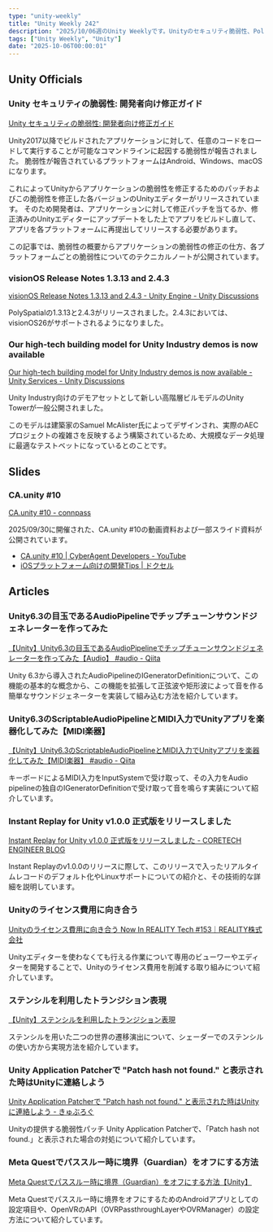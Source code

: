 ```yaml
---
type: "unity-weekly"
title: "Unity Weekly 242"
description: "2025/10/06週のUnity Weeklyです。Unityのセキュリティ脆弱性、PolySpatialのvisionOS 26対応、Unity Towerアセット、CA.unity #10資料一部公開などを紹介しています。"
tags: ["Unity Weekly", "Unity"]
date: "2025-10-06T00:00:01"
---
```


## Unity Officials

### Unity セキュリティの脆弱性: 開発者向け修正ガイド

[Unity セキュリティの脆弱性: 開発者向け修正ガイド](https://unity.com/ja/security/sept-2025-01/remediation)

Unity2017以降でビルドされたアプリケーションに対して、任意のコードをロードして実行することが可能なコマンドラインに起因する脆弱性が報告されました。
脆弱性が報告されているプラットフォームはAndroid、Windows、macOSになります。

これによってUnityからアプリケーションの脆弱性を修正するためのパッチおよびこの脆弱性を修正した各バージョンのUnityエディターがリリースされています。
そのため開発者は、アプリケーションに対して修正パッチを当てるか、修正済みのUnityエディターにアップデートをした上でアプリをビルドし直して、アプリを各プラットフォームに再提出してリリースする必要があります。

この記事では、脆弱性の概要からアプリケーションの脆弱性の修正の仕方、各プラットフォームごとの脆弱性についてのテクニカルノートが公開されています。

### visionOS Release Notes 1.3.13 and 2.4.3

[visionOS Release Notes 1.3.13 and 2.4.3 - Unity Engine - Unity Discussions](https://discussions.unity.com/t/visionos-release-notes-1-3-13-and-2-4-3/1688296)

PolySpatialの1.3.13と2.4.3がリリースされました。2.4.3においては、visionOS26がサポートされるようになりました。

### Our high-tech building model for Unity Industry demos is now available

[Our high-tech building model for Unity Industry demos is now available - Unity Services - Unity Discussions](https://discussions.unity.com/t/our-high-tech-building-model-for-unity-industry-demos-is-now-available/1687837)

Unity Industry向けのデモアセットとして新しい高階層ビルモデルのUnity Towerが一般公開されました。

このモデルは建築家のSamuel McAlister氏によってデザインされ、実際のAECプロジェクトの複雑さを反映するよう構築されているため、大規模なデータ処理に最適なテストベットになっているとのことです。

## Slides

### CA.unity #10

[CA.unity #10 - connpass](https://cyberagent.connpass.com/event/366674/)

2025/09/30に開催された、CA.unity #10の動画資料および一部スライド資料が公開されています。

- [CA.unity #10 | CyberAgent Developers - YouTube](https://www.youtube.com/watch?v=KDEkMd-uPJE)
- [iOSプラットフォーム向けの開発Tips | ドクセル](https://www.docswell.com/s/mao/KQXQ7M-2025-10-04-095131)

## Articles

### Unity6.3の目玉であるAudioPipelineでチップチューンサウンドジェネレーターを作ってみた

[【Unity】Unity6.3の目玉であるAudioPipelineでチップチューンサウンドジェネレーターを作ってみた【Audio】 #audio - Qiita](https://qiita.com/Cova8bitdot/items/07bf2e0f7ab6fa029e82)

Unity 6.3から導入されたAudioPipelineのIGeneratorDefinitionについて、この機能の基本的な概念から、この機能を拡張して正弦波や矩形波によって音を作る簡単なサウンドジェネーターを実装して組み込む方法を紹介しています。

### Unity6.3のScriptableAudioPipelineとMIDI入力でUnityアプリを楽器化してみた【MIDI楽器】

[【Unity】Unity6.3のScriptableAudioPipelineとMIDI入力でUnityアプリを楽器化してみた【MIDI楽器】 #audio - Qiita](https://qiita.com/Cova8bitdot/items/285ddcaaf7309cb89133)

キーボードによるMIDI入力をInputSystemで受け取って、その入力をAudio pipelineの独自のIGeneratorDefinitionで受け取って音を鳴らす実装について紹介しています。

### Instant Replay for Unity v1.0.0 正式版をリリースしました

[Instant Replay for Unity v1.0.0 正式版をリリースしました - CORETECH ENGINEER BLOG](https://blog.sge-coretech.com/entry/2025/10/03/121108)

Instant Replayのv1.0.0のリリースに際して、このリリースで入ったリアルタイムレコードのデフォルト化やLinuxサポートについての紹介と、その技術的な詳細を説明しています。

### Unityのライセンス費用に向き合う

[Unityのライセンス費用に向き合う Now In REALITY Tech #153｜REALITY株式会社](https://note.com/reality_eng/n/n01c8cfec4f5d)

Unityエディターを使わなくても行える作業について専用のビューワーやエディターを開発することで、Unityのライセンス費用を削減する取り組みについて紹介しています。

### ステンシルを利用したトランジション表現

[【Unity】ステンシルを利用したトランジション表現](https://zenn.dev/matrixsoftware/articles/649027fbed6e36)

ステンシルを用いた二つの世界の遷移演出について、シェーダーでのステンシルの使い方から実現方法を紹介しています。

### Unity Application Patcherで "Patch hash not found." と表示された時はUnityに連絡しよう

[Unity Application Patcherで "Patch hash not found." と表示された時はUnityに連絡しよう - きゅぶろぐ](https://blog.kyubuns.dev/entry/2025/10/04/080508)

Unityの提供する脆弱性パッチ Unity Application Patcherで、「Patch hash not found.」と表示された場合の対処について紹介しています。

### Meta Questでパススルー時に境界（Guardian）をオフにする方法

[Meta Questでパススルー時に境界（Guardian）をオフにする方法【Unity】](https://zenn.dev/sysys/articles/a7cf3debd02773)

Meta Questでパススルー時に境界をオフにするためのAndroidアプリとしての設定項目や、OpenVRのAPI（OVRPassthroughLayerやOVRManager）の設定方法について紹介しています。